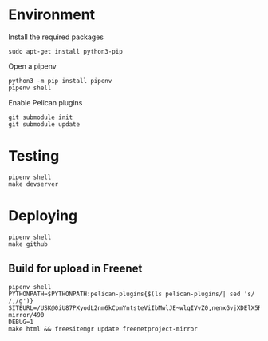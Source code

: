 Environment
===========

Install the required packages

    sudo apt-get install python3-pip

Open a pipenv

    python3 -m pip install pipenv
    pipenv shell

Enable Pelican plugins

    git submodule init
    git submodule update

Testing 
=======

    pipenv shell
    make devserver

Deploying
=========

    pipenv shell
    make github


Build for upload in Freenet
---------------------------

    pipenv shell
    PYTHONPATH=$PYTHONPATH:pelican-plugins{$(ls pelican-plugins/| sed 's/ /,/g')}
    SITEURL=/USK@0iU87PXyodL2nm6kCpmYntsteViIbMwlJE~wlqIVvZ0,nenxGvjXDElX5RIZxMvwSnOtRzUKJYjoXEDgkhY6Ljw,AQACAAE/freenetproject-mirror/490
    DEBUG=1
    make html && freesitemgr update freenetproject-mirror
